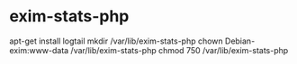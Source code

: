 # exim-stats-php

apt-get install logtail
mkdir /var/lib/exim-stats-php
chown Debian-exim:www-data /var/lib/exim-stats-php
chmod 750 /var/lib/exim-stats-php


